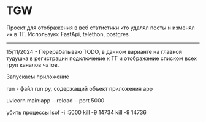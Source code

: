 # TGW
Проект для отображения в веб статистики кто удалял посты и изменял их в ТГ.
Использую: FastApi, telethon, postgres
_____
15/11/2024 - Перерабатываю TODO, в данном варианте на главной тудушка в
    регистрации подключение к ТГ и отображение списком всех груп каналов чатов.
    

Запускаем приложение

run - файл run.py, содержащий объект приложения app

uvicorn main:app --reload --port 5000


убить процессы lsof -i :5000
kill -9 14734
kill -9 14736

